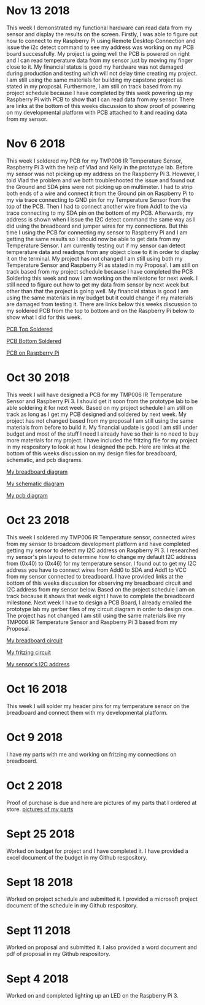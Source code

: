 # Nov 13 2018
This week I demonstrated my functional hardware can read data from my sensor and display the results on the screen. Firstly, I was able to figure out how to connect to my Raspberry Pi using Remote Desktop Connection and issue the i2c detect command to see my address was working on my PCB board successfully. My project is going well the PCB is powered on right and I can read temperature data from my sensor just by moving my finger close to it. My financial status is good my hardware was not damaged during production and testing which will not delay time creating my project. I am still using the same materials for building my capstone project as stated in my proposal. Furthermore, I am still on track based from my project schedule because I have completed by this week powering up my Raspberry Pi with PCB to show that I can read data from my sensor. There are links at the bottom of this weeks discussion to show proof of powering on my developmental platform with PCB attached to it and reading data from my sensor.



# Nov 6 2018
This week I soldered my PCB for my TMP006 IR Temperature Sensor, Raspberry Pi 3 with the help of Vlad and Kelly in the prototype lab. Before my sensor was not picking up my address on the Raspberry Pi 3. However, I told Vlad the problem and we both troubleshooted the issue and found out the Ground and SDA pins were not picking up on multimeter. I had to strip both ends of a wire and connect it from the Ground pin on Raspberry Pi to my via trace connecting to GND pin for my Temperature Sensor from the top of the PCB. Then I had to connect another wire from Add1 to the via trace connecting to my SDA pin on the bottom of my PCB. Afterwards, my address is shown when I issue the I2C detect command the same way as I did using the breadboard and jumper wires for my connections. But this time I using the PCB for connecting my sensor to Raspberry Pi and I am getting the same results so I should now be able to get data from my Temperature Sensor. I am currently testing out if my sensor can detect temperature data and readings from any object close to it in order to display it on the terminal. My project has not changed I am still using both my Temperature Sensor and Raspberry Pi as stated in my Proposal. I am still on track based from my project schedule because I have completed the PCB Soldering this week and now I am working on the milestone for next week. I still need to figure out how to get my data from sensor by next week but other than that the project is going well. My financial status is good I am using the same materials in my budget but it could change if my materials are damaged from testing it. There are links below this weeks discussion to my soldered PCB from the top to bottom and on the Raspberry Pi below to show what I did for this week.

[PCB Top Soldered](https://raw.githubusercontent.com/n01103934/Thermometer/master/images/PCBTop.jpg)

[PCB Bottom Soldered](https://raw.githubusercontent.com/n01103934/Thermometer/master/images/PCBBottom.jpg)

[PCB on Raspberry Pi](https://raw.githubusercontent.com/n01103934/Thermometer/master/images/PCBPi.jpg)

# Oct 30 2018
This week I will have designed a PCB for my TMP006 IR Temperature Sensor and Raspberry Pi 3. I should get it soon from the prototype lab to be able soldering it for next week. Based on my project schedule I am still on track as long as I get my PCB designed and soldered by next week. My project has not changed based from my proposal I am still using the same materials from before to build it. My financial update is good I am still under budget and most of the stuff I need I already have so their is no need to buy more materials for my project. I have included the fritzing file for my project in my respository to look at how I designed the pcb. Here are links at the bottom of this weeks discussion on my design files for breadboard, schematic, and pcb diagrams.

[My breadboard diagram](https://raw.githubusercontent.com/n01103934/Thermometer/master/images/Thermometer%20Circuit%20Diagram_bb.png)

[My schematic diagram](https://raw.githubusercontent.com/n01103934/Thermometer/master/images/Thermometer%20Circuit%20Diagram_schem.png)

[My pcb diagram](https://raw.githubusercontent.com/n01103934/Thermometer/master/images/Thermometer%20Circuit%20Diagram_pcb.png)

# Oct 23 2018
This week I soldered my TMP006 IR Temperature sensor, connected wires from my sensor to broadcom development platform and have completed getting my sensor to detect my I2C address on Raspberry Pi 3. I researched my sensor's pin layout to determine how to change my default I2C address from (0x40) to (0x46) for my temperature sensor. I found out to get my I2C address you have to connect wires from Add0 to SDA and Add1 to VCC from my sensor connected to breadboard. I have provided links at the bottom of this weeks discussion for observing my breadboard circuit and I2C address from my sensor below.  Based on the project schedule I am on track because it shows that week eight I have to complete the breadboard milestone. Next week I have to design a PCB Board, I already emailed the prototype lab my gerber files of my circuit diagram in order to design one. The project has not changed I am still using the same materials like my TMP006 IR Temperature Sensor and Raspberry Pi 3 based from my Proposal.

[My breadboard circuit](https://raw.githubusercontent.com/n01103934/Thermometer/master/images/breadboard_circuit_diagram.png)

[My fritzing circuit](https://raw.githubusercontent.com/n01103934/Thermometer/master/images/Thermometer%20Circuit%20Diagram_bb.png)

[My sensor's I2C address](https://raw.githubusercontent.com/n01103934/Thermometer/master/images/I2CAddress.PNG)

# Oct 16 2018 
This week I will solder my header pins for my temperature sensor on the breadboard and connect them with my developmental platform.

# Oct 9 2018
I have my parts with me and working on fritzing my connections on breadboard.

# Oct 2 2018
Proof of purchase is due and here are pictures of my parts that I ordered at store.
[pictures of my parts](https://raw.githubusercontent.com/n01103934/Thermometer/master/images/parts.png)

# Sept 25 2018
Worked on budget for project and I have completed it. I have provided a excel document of the budget in my Github respository.

# Sept 18 2018
Worked on project schedule and submitted it. I provided a microsoft project document of the schedule in my Github respository.

# Sept 11 2018
Worked on proposal and submitted it. I also provided a word document and pdf of proposal in my Github respository.

# Sept 4 2018
Worked on and completed lighting up an LED on the Raspberry Pi 3. 
